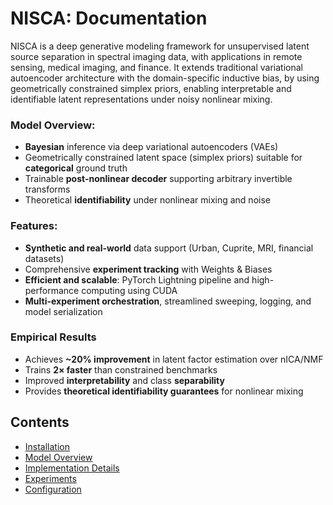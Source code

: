 # NISCA: Documentation

NISCA is a deep generative modeling framework for unsupervised latent source separation in spectral imaging data, with applications in remote sensing, medical imaging, and finance.
It extends traditional variational autoencoder architecture with the domain-specific inductive bias, by using geometrically constrained simplex priors, enabling interpretable and identifiable latent representations under noisy nonlinear mixing.

### Model Overview:
- **Bayesian** inference via deep variational autoencoders (VAEs)
- Geometrically constrained latent space (simplex priors) suitable for **categorical** ground truth
- Trainable **post-nonlinear decoder** supporting arbitrary invertible transforms
- Theoretical **identifiability** under nonlinear mixing and noise

### Features:
- **Synthetic and real-world** data support (Urban, Cuprite, MRI, financial datasets)
- Comprehensive **experiment tracking** with Weights & Biases
- **Efficient and scalable**: PyTorch Lightning pipeline and high-performance computing using CUDA
- **Multi-experiment orchestration**, streamlined sweeping, logging, and model serialization

[//]: # (- **Modular and scalable** PyTorch Lightning pipeline, integrated with Docker for cloud deployment)
[//]: # (- **Metrics for identifiability and parameter recovery**: subspace distance, Amari index, mutual info, etc.)

[//]: # (### Technological Stack)
[//]: # (- **PyTorch Lightning** for training and evaluation)
[//]: # (- **Weights & Biases &#40;W&B&#41;** for logging)
[//]: # (- **NumPy**, **Matplotlib**, **Scikit-learn**)
[//]: # (- **Docker** + **GCP** compatibility)
[//]: # (- **Configurable JSON experiments**)
[//]: # (- Optional **CUDA** acceleration)

### Empirical Results

- Achieves **~20% improvement** in latent factor estimation over nICA/NMF
- Trains **2× faster** than constrained benchmarks
- Improved **interpretability** and class **separability**
- Provides **theoretical identifiability guarantees** for nonlinear mixing

[//]: # (The model achieves:)
[//]: # (- 2× faster training convergence with constrained latent space)
[//]: # (- Recovers **interpretable** latent factors)
[//]: # (- Strong generalization to unseen imaging samples)

## Contents

- [Installation](installation.md)
- [Model Overview](formalism.md)
- [Implementation Details](implementation.md)
- [Experiments](experiments.md)
- [Configuration](configuration.md)